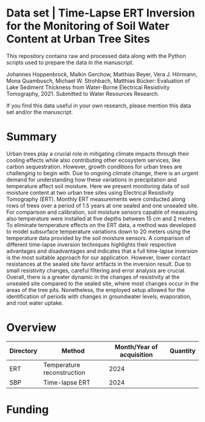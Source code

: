 # Data set | Time-Lapse ERT Inversion for the Monitoring of Soil Water Content at Urban Tree Sites 
This repository contains raw and processed data along with the Python scripts used to prepare the data in the manuscript.

Johannes Hoppenbrock,  Malkin Gerchow, Matthias Beyer, Vera J. Hörmann, Mona Quambusch, Michael W. Strohbach, Matthias Bücker: Evaluation of Lake Sediment Thickness from Water-Borne Electrical Resistivity Tomography, 2021.
Submitted to Water Resources Research.

If you find this data useful in your own research, please mention this data set and/or the manuscript.

# Summary
Urban trees play a crucial role in mitigating climate impacts through their cooling effects while also contributing other ecosystem services, like carbon sequestration. However, growth conditions for urban trees are challenging to begin with. Due to ongoing climate change, there is an urgent demand for understanding how these variations in precipitation and temperature affect soil moisture. Here we present monitoring data of soil moisture content at two urban tree sites using Electrical Resistivity Tomography (ERT). Monthly ERT measurements were conducted along rows of trees over a period of 1.5 years at one sealed and one unsealed site. For comparison and calibration, soil moisture sensors capable of measuring also temperature were installed at five depths between 15 cm and 2 meters. To eliminate temperature effects on the ERT data, a method was developed to model subsurface temperature variations down to 20 meters using the temperature data provided by the soil moisture sensors. A comparison of different time-lapse inversion techniques highlights their respective advantages and disadvantages and indicates that a full time-lapse inversion is the most suitable approach for our application. However, lower contact resistances at the sealed site favor artifacts in the inversion result. Due to small resistivity changes, careful filtering and error analysis are crucial. Overall, there is a greater dynamic in the changes of resistivity at the unsealed site compared to the sealed site, where most changes occur in the areas of the tree pits. Nonetheless, the employed setup allowed for the identification of periods with changes in groundwater levels, evaporation, and root water uptake.  
# Overview

| Directory | Method |Month/Year of acquisition|Quantity|
| ------------- | ------------- |--|--|
| ERT  | Temperature reconstruction |2024|  |
| SBP  | Time-lapse ERT  |2024||

# Funding



